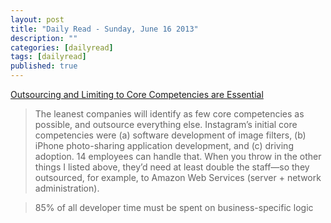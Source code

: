 ```yaml
---
layout: post
title: "Daily Read - Sunday, June 16 2013"
description: ""
categories: [dailyread]
tags: [dailyread]
published: true
---
```


[Outsourcing and Limiting to Core Competencies are Essential](https://medium.com/on-management/4578569760e8)  
> The leanest companies will identify as few core competencies as possible, and outsource everything else. Instagram’s initial core competencies were (a) software development of image filters, (b) iPhone photo-sharing application development, and (c) driving adoption. 14 employees can handle that. When you throw in the other things I listed above, they’d need at least double the staff—so they outsourced, for example, to Amazon Web Services (server + network administration).  

> 85% of all developer time must be spent on business-specific logic

<!--break-->


